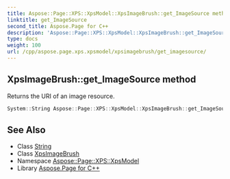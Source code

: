 ```yaml
---
title: Aspose::Page::XPS::XpsModel::XpsImageBrush::get_ImageSource method
linktitle: get_ImageSource
second_title: Aspose.Page for C++
description: 'Aspose::Page::XPS::XpsModel::XpsImageBrush::get_ImageSource method. Returns the URI of an image resource in C++.'
type: docs
weight: 100
url: /cpp/aspose.page.xps.xpsmodel/xpsimagebrush/get_imagesource/
---
```

## XpsImageBrush::get_ImageSource method


Returns the URI of an image resource.

```cpp
System::String Aspose::Page::XPS::XpsModel::XpsImageBrush::get_ImageSource() const
```

## See Also

* Class [String](../../../system/string/)
* Class [XpsImageBrush](../)
* Namespace [Aspose::Page::XPS::XpsModel](../../)
* Library [Aspose.Page for C++](../../../)
